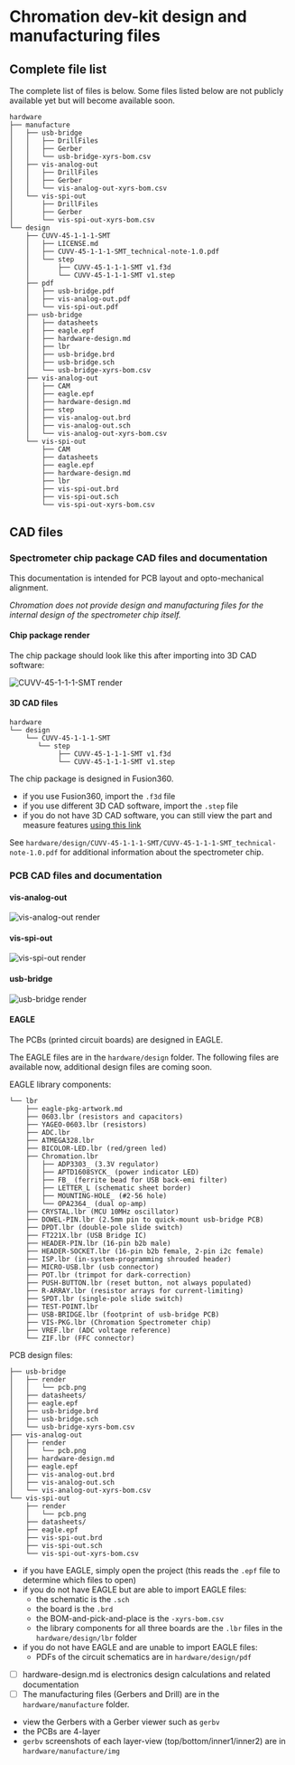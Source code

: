 # Chromation dev-kit design and manufacturing files

## Complete file list

The complete list of files is below. Some files listed below are
not publicly available yet but will become available soon.

```
hardware
├── manufacture
│   ├── usb-bridge
│   │   ├── DrillFiles
│   │   ├── Gerber
│   │   └── usb-bridge-xyrs-bom.csv
│   ├── vis-analog-out
│   │   ├── DrillFiles
│   │   ├── Gerber
│   │   └── vis-analog-out-xyrs-bom.csv
│   └── vis-spi-out
│       ├── DrillFiles
│       ├── Gerber
│       └── vis-spi-out-xyrs-bom.csv
└── design
    ├── CUVV-45-1-1-1-SMT
    │   ├── LICENSE.md
    │   ├── CUVV-45-1-1-1-SMT_technical-note-1.0.pdf
    │   └── step
    │       ├── CUVV-45-1-1-1-SMT v1.f3d
    │       └── CUVV-45-1-1-1-SMT v1.step
    ├── pdf
    │   ├── usb-bridge.pdf
    │   ├── vis-analog-out.pdf
    │   └── vis-spi-out.pdf
    ├── usb-bridge
    │   ├── datasheets
    │   ├── eagle.epf
    │   ├── hardware-design.md
    │   ├── lbr
    │   ├── usb-bridge.brd
    │   ├── usb-bridge.sch
    │   └── usb-bridge-xyrs-bom.csv
    ├── vis-analog-out
    │   ├── CAM
    │   ├── eagle.epf
    │   ├── hardware-design.md
    │   ├── step
    │   ├── vis-analog-out.brd
    │   ├── vis-analog-out.sch
    │   └── vis-analog-out-xyrs-bom.csv
    └── vis-spi-out
        ├── CAM
        ├── datasheets
        ├── eagle.epf
        ├── hardware-design.md
        ├── lbr
        ├── vis-spi-out.brd
        ├── vis-spi-out.sch
        └── vis-spi-out-xyrs-bom.csv
```

## CAD files

### Spectrometer chip package CAD files and documentation

This documentation is intended for PCB layout and opto-mechanical
alignment.

*Chromation does not provide design and manufacturing files for
the internal design of the spectrometer chip itself.*

#### Chip package render

The chip package should look like this after importing into 3D
CAD software:

![CUVV-45-1-1-1-SMT
render](design/CUVV-45-1-1-1-SMT/render/CUVV-45-1-1-1-SMT.png)

#### 3D CAD files

```
hardware
└── design
    └── CUVV-45-1-1-1-SMT
       └── step
            ├── CUVV-45-1-1-1-SMT v1.f3d
            └── CUVV-45-1-1-1-SMT v1.step
```

The chip package is designed in Fusion360.

- if you use Fusion360, import the `.f3d` file
- if you use different 3D CAD software, import the `.step` file
- if you do not have 3D CAD software, you can still view the part
  and measure features [using this link](https://a360.co/2CVHmGy)

See
`hardware/design/CUVV-45-1-1-1-SMT/CUVV-45-1-1-1-SMT_technical-note-1.0.pdf` for additional information about the spectrometer chip.

### PCB CAD files and documentation

#### vis-analog-out

![vis-analog-out
render](design/vis-analog-out/render/pcb.png)

#### vis-spi-out

![vis-spi-out
render](design/vis-spi-out/render/pcb.png)

#### usb-bridge

![usb-bridge
render](design/usb-bridge/render/pcb.png)

#### EAGLE

The PCBs (printed circuit boards) are designed in EAGLE.

The EAGLE files are in the `hardware/design` folder. The
following files are available now, additional design files are
coming soon.

EAGLE library components:

```
└── lbr
    ├── eagle-pkg-artwork.md
    ├── 0603.lbr (resistors and capacitors)
    ├── YAGEO-0603.lbr (resistors)
    ├── ADC.lbr
    ├── ATMEGA328.lbr
    ├── BICOLOR-LED.lbr (red/green led)
    ├── Chromation.lbr
    │   ├── ADP3303_ (3.3V regulator)
    │   ├── APTD1608SYCK_ (power indicator LED)
    │   ├── FB_ (ferrite bead for USB back-emi filter)
    │   ├── LETTER_L (schematic sheet border)
    │   ├── MOUNTING-HOLE_ (#2-56 hole)
    │   └── OPA2364_ (dual op-amp)
    ├── CRYSTAL.lbr (MCU 10MHz oscillator)
    ├── DOWEL-PIN.lbr (2.5mm pin to quick-mount usb-bridge PCB)
    ├── DPDT.lbr (double-pole slide switch)
    ├── FT221X.lbr (USB Bridge IC)
    ├── HEADER-PIN.lbr (16-pin b2b male)
    ├── HEADER-SOCKET.lbr (16-pin b2b female, 2-pin i2c female)
    ├── ISP.lbr (in-system-programming shrouded header)
    ├── MICRO-USB.lbr (usb connector)
    ├── POT.lbr (trimpot for dark-correction)
    ├── PUSH-BUTTON.lbr (reset button, not always populated)
    ├── R-ARRAY.lbr (resistor arrays for current-limiting)
    ├── SPDT.lbr (single-pole slide switch)
    ├── TEST-POINT.lbr
    ├── USB-BRIDGE.lbr (footprint of usb-bridge PCB)
    ├── VIS-PKG.lbr (Chromation Spectrometer chip)
    ├── VREF.lbr (ADC voltage reference)
    └── ZIF.lbr (FFC connector)
```

PCB design files:

```
├── usb-bridge
│   ├── render
│   │   └── pcb.png
│   ├── datasheets/
│   ├── eagle.epf
│   ├── usb-bridge.brd
│   ├── usb-bridge.sch
│   └── usb-bridge-xyrs-bom.csv
├── vis-analog-out
│   ├── render
│   │   └── pcb.png
│   ├── hardware-design.md
│   ├── eagle.epf
│   ├── vis-analog-out.brd
│   ├── vis-analog-out.sch
│   └── vis-analog-out-xyrs-bom.csv
└── vis-spi-out
    ├── render
    │   └── pcb.png
    ├── datasheets/
    ├── eagle.epf
    ├── vis-spi-out.brd
    ├── vis-spi-out.sch
    └── vis-spi-out-xyrs-bom.csv
```

- if you have EAGLE, simply open the project (this reads the
  `.epf` file to determine which files to open)
- if you do not have EAGLE but are able to import EAGLE files:
    - the schematic is the `.sch`
    - the board is the `.brd`
    - the BOM-and-pick-and-place is the `-xyrs-bom.csv`
    - the library components for all three boards are the `.lbr`
      files in the `hardware/design/lbr` folder
- if you do not have EAGLE and are unable to import EAGLE files:
    - PDFs of the circuit schematics are in `hardware/design/pdf`

- [ ] hardware-design.md is electronics design calculations and
  related documentation
- [ ] The manufacturing files (Gerbers and Drill) are in the
  `hardware/manufacture` folder.

- view the Gerbers with a Gerber viewer such as `gerbv`
- the PCBs are 4-layer
- `gerbv` screenshots of each layer-view
  (top/bottom/inner1/inner2) are in `hardware/manufacture/img`

